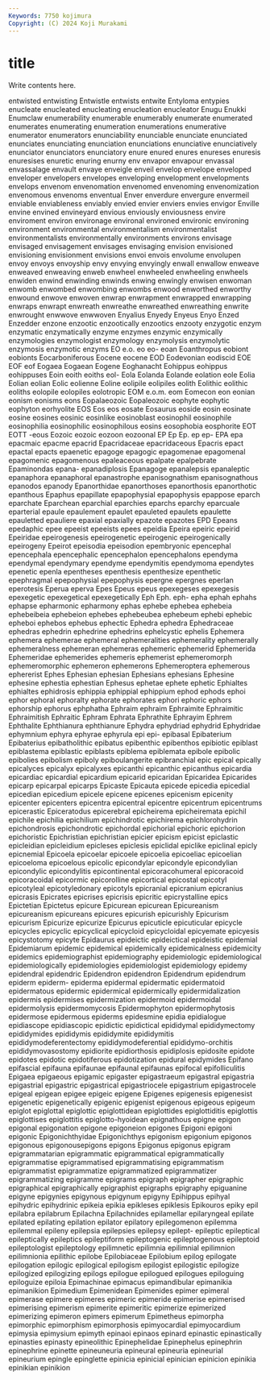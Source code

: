 ```yaml
---
Keywords: 7750 kojimura
Copyright: (C) 2024 Koji Murakami
---
```


# title

Write contents here.



entwisted entwisting Entwistle entwists entwite Entyloma
entypies enucleate enucleated enucleating enucleation enucleator Enugu Enukki Enumclaw enumerability
enumerable enumerably enumerate enumerated enumerates enumerating enumeration enumerations enumerative enumerator
enumerators enunciability enunciable enunciate enunciated enunciates enunciating enunciation enunciations enunciative
enunciatively enunciator enunciators enunciatory enure enured enures enureses enuresis enuresises
enuretic enuring enurny env envapor envapour envassal envassalage envault envaye
enveigle enveil envelop envelope enveloped enveloper envelopers envelopes enveloping envelopment
envelopments envelops envenom envenomation envenomed envenoming envenomization envenomous envenoms enventual
Enver enverdure envergure envermeil enviable enviableness enviably envied envier enviers
envies envigor Enville envine envined envineyard envious enviously enviousness envire
enviroment environ environage environal environed environic environing environment environmental environmentalism
environmentalist environmentalists environmentally environments environs envisage envisaged envisagement envisages envisaging
envision envisioned envisioning envisionment envisions envoi envois envolume envolupen envoy
envoys envoyship envy envying envyingly enwall enwallow enweave enweaved enweaving
enweb enwheel enwheeled enwheeling enwheels enwiden enwind enwinding enwinds enwing
enwingly enwisen enwoman enwomb enwombed enwombing enwombs enwood enworthed enworthy
enwound enwove enwoven enwrap enwrapment enwrapped enwrapping enwraps enwrapt enwreath
enwreathe enwreathed enwreathing enwrite enwrought enwwove enwwoven Enyalius Enyedy Enyeus
Enyo Enzed Enzedder enzone enzootic enzootically enzootics enzooty enzygotic enzym
enzymatic enzymatically enzyme enzymes enzymic enzymically enzymologies enzymologist enzymology enzymolysis
enzymolytic enzymosis enzymotic enzyms EO e.o. eo eo- eoan Eoanthropus
eobiont eobionts Eocarboniferous Eocene eocene EOD Eodevonian eodiscid EOE EOF
eof Eogaea Eogaean Eogene Eoghanacht Eohippus eohippus eohippuses Eoin eoith
eoiths eol- Eola Eolanda Eolande eolation eole Eolia Eolian eolian
Eolic eolienne Eoline eolipile eolipiles eolith Eolithic eolithic eoliths eolopile
eolopiles eolotropic EOM e.o.m. eom Eomecon eon eonian eonism eonisms
eons Eopalaeozoic Eopaleozoic eophyte eophytic eophyton eorhyolite EOS Eos eos
eosate Eosaurus eoside eosin eosinate eosine eosines eosinic eosinlike eosinoblast
eosinophil eosinophile eosinophilia eosinophilic eosinophilous eosins eosophobia eosphorite EOT EOTT
-eous Eozoic eozoic eozoon eozoonal EP Ep Ep. ep ep-
EPA epa epacmaic epacme epacrid Epacridaceae epacridaceous Epacris epact epactal
epacts epaenetic epagoge epagogic epagomenae epagomenal epagomenic epagomenous epaleaceous epalpate
epalpebrate Epaminondas epana- epanadiplosis Epanagoge epanalepsis epanaleptic epanaphora epanaphoral epanastrophe
epanisognathism epanisognathous epanodos epanody Epanorthidae epanorthoses epanorthosis epanorthotic epanthous Epaphus
epapillate epapophysial epapophysis epappose eparch eparchate Eparchean eparchial eparchies eparchs
eparchy eparcuale eparterial epaule epaulement epaulet epauleted epaulets epaulette epauletted
epauliere epaxial epaxially epazote epazotes EPD Epeans epedaphic epee epeeist
epeeists epees epeidia Epeira epeiric epeirid Epeiridae epeirogenesis epeirogenetic epeirogenic
epeirogenically epeirogeny Epeirot epeisodia epeisodion epembryonic epencephal epencephala epencephalic epencephalon
epencephalons ependyma ependymal ependymary ependyme ependymitis ependymoma ependytes epenetic epenla
epentheses epenthesis epenthesize epenthetic epephragmal epepophysial epepophysis epergne epergnes eperlan
eperotesis Eperua eperva Epes Epeus epeus epexegeses epexegesis epexegetic epexegetical
epexegetically Eph Eph. eph- epha ephah ephahs ephapse epharmonic epharmony
ephas ephebe ephebea ephebeia ephebeibeia ephebeion ephebes ephebeubea ephebeum ephebi
ephebic epheboi ephebos ephebus ephectic Ephedra ephedra Ephedraceae ephedras ephedrin
ephedrine ephedrins ephelcystic ephelis Ephemera ephemera ephemerae ephemeral ephemeralities ephemerality
ephemerally ephemeralness ephemeran ephemeras ephemeric ephemerid Ephemerida Ephemeridae ephemerides ephemeris
ephemerist ephemeromorph ephemeromorphic ephemeron ephemerons Ephemeroptera ephemerous ephererist Ephes Ephesian
ephesian Ephesians ephesians Ephesine ephesine ephestia ephestian Ephesus ephetae ephete
ephetic Ephialtes ephialtes ephidrosis ephippia ephippial ephippium ephod ephods ephoi
ephor ephoral ephoralty ephorate ephorates ephori ephoric ephors ephorship ephorus
ephphatha Ephraim ephraim Ephraimite Ephraimitic Ephraimitish Ephraitic Ephram Ephrata Ephrathite
Ephrayim Ephrem Ephthalite Ephthianura ephthianure Ephydra ephydriad ephydrid Ephydridae ephymnium
ephyra ephyrae ephyrula epi epi- epibasal Epibaterium Epibaterius epibatholithic epibatus
epibenthic epibenthos epibiotic epiblast epiblastema epiblastic epiblasts epiblema epiblemata epibole
epibolic epibolies epibolism epiboly epiboulangerite epibranchial epic epical epically epicalyces
epicalyx epicalyxes epicanthi epicanthic epicanthus epicardia epicardiac epicardial epicardium epicarid
epicaridan Epicaridea Epicarides epicarp epicarpal epicarps Epicaste Epicauta epicede epicedia
epicedial epicedian epicedium epicele epicene epicenes epicenism epicenity epicenter epicenters
epicentra epicentral epicentre epicentrum epicentrums epicerastic Epiceratodus epicerebral epicheirema epicheiremata
epichil epichile epichilia epichilium epichindrotic epichirema epichlorohydrin epichondrosis epichondrotic epichordal
epichorial epichoric epichorion epichoristic Epichristian epichristian epicier epicism epicist epiclastic
epicleidian epicleidium epicleses epiclesis epiclidal epiclike epiclinal epicly epicnemial Epicoela
epicoelar epicoele epicoelia epicoeliac epicoelian epicoeloma epicoelous epicolic epicondylar epicondyle
epicondylian epicondylic epicondylitis epicontinental epicoracohumeral epicoracoid epicoracoidal epicormic epicorolline epicortical
epicostal epicotyl epicotyleal epicotyledonary epicotyls epicranial epicranium epicranius epicrasis Epicrates
epicrises epicrisis epicritic epicrystalline epics Epictetian Epictetus epicure Epicurean epicurean
Epicureanism epicureanism epicureans epicures epicurish epicurishly Epicurism epicurism Epicurize epicurize
Epicurus epicuticle epicuticular epicycle epicycles epicyclic epicyclical epicycloid epicycloidal epicyemate
epicyesis epicystotomy epicyte Epidaurus epideictic epideictical epideistic epidemial Epidemiarum epidemic
epidemical epidemically epidemicalness epidemicity epidemics epidemiographist epidemiography epidemiologic epidemiological epidemiologically
epidemiologies epidemiologist epidemiology epidemy epidendral epidendric Epidendron epidendron Epidendrum epidendrum
epiderm epiderm- epiderma epidermal epidermatic epidermatoid epidermatous epidermic epidermical epidermically
epidermidalization epidermis epidermises epidermization epidermoid epidermoidal epidermolysis epidermomycosis Epidermophyton epidermophytosis
epidermose epidermous epiderms epidesmine epidia epidialogue epidiascope epidiascopic epidictic epidictical
epididymal epididymectomy epididymides epididymis epididymite epididymitis epididymodeferentectomy epididymodeferential epididymo-orchitis epididymovasostomy
epidiorite epidiorthosis epidiplosis epidosite epidote epidotes epidotic epidotiferous epidotization epidural
epidymides Epifano epifascial epifauna epifaunae epifaunal epifaunas epifocal epifolliculitis Epigaea
epigaeous epigamic epigaster epigastraeum epigastral epigastria epigastrial epigastric epigastrical epigastriocele
epigastrium epigastrocele epigeal epigean epigee epigeic epigene Epigenes epigenesis epigenesist
epigenetic epigenetically epigenic epigenist epigenous epigeous epigeum epiglot epiglottal epiglottic
epiglottidean epiglottides epiglottiditis epiglottis epiglottises epiglottitis epiglotto-hyoidean epignathous epigne epigon
epigonal epigonation epigone epigoneion epigones Epigoni epigoni epigonic Epigonichthyidae Epigonichthys
epigonism epigonium epigonos epigonous epigonousepigons epigons Epigonus epigonus epigram epigrammatarian
epigrammatic epigrammatical epigrammatically epigrammatise epigrammatised epigrammatising epigrammatism epigrammatist epigrammatize epigrammatized
epigrammatizer epigrammatizing epigramme epigrams epigraph epigrapher epigraphic epigraphical epigraphically epigraphist
epigraphs epigraphy epiguanine epigyne epigynies epigynous epigynum epigyny Epihippus epihyal
epihydric epihydrinic epikeia epikia epikleses epiklesis Epikouros epiky epil epilabra
epilabrum Epilachna Epilachnides epilamellar epilaryngeal epilate epilated epilating epilation epilator
epilatory epilegomenon epilemma epilemmal epileny epilepsia epilepsies epilepsy epilept- epileptic
epileptical epileptically epileptics epileptiform epileptogenic epileptogenous epileptoid epileptologist epileptology epilimnetic
epilimnia epilimnial epilimnion epilimnionia epilithic epilobe Epilobiaceae Epilobium epilog epilogate
epilogation epilogic epilogical epilogism epilogist epilogistic epilogize epilogized epilogizing epilogs
epilogue epilogued epilogues epiloguing epiloguize epiloia Epimachinae epimacus epimandibular epimanikia
epimanikion Epimedium Epimenidean Epimenides epimer epimeral epimerase epimere epimeres epimeric
epimeride epimerise epimerised epimerising epimerism epimerite epimeritic epimerize epimerized epimerizing
epimeron epimers epimerum Epimetheus epimorpha epimorphic epimorphism epimorphosis epimyocardial epimyocardium
epimysia epimysium epimyth epinaoi epinaos epinard epinastic epinastically epinasties epinasty
epineolithic Epinephelidae Epinephelus epinephrin epinephrine epinette epineuneuria epineural epineuria epineurial
epineurium epingle epinglette epinicia epinicial epinician epinicion epinikia epinikian epinikion
